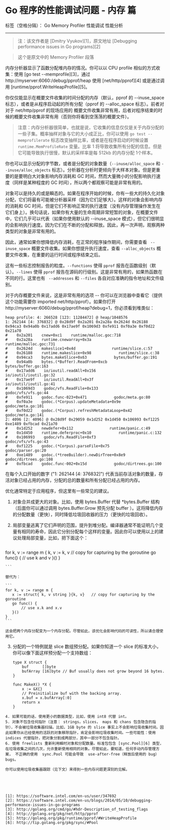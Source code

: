 # Go 程序的性能调试问题 - 内存 篇

标签（空格分隔）： Go Memory Profiler 性能调试 性能分析

---

> 注：该文作者是  [Dmitry Vyukov][1]，原文地址 [Debugging performance issues in Go programs][2]

> 这个是原文中的 Memory Profiler 段落

内存分析器显示了函数分配堆内存的情况。你可以以 CPU profile 相似的方式收集：使用 [go test --memprofile][3]，通过 http://myserver:6060:/debug/pprof/heap 使用 [net/http/pprof][4] 或是通过调用 [runtime/pprof.WriteHeapProfile][5]。

你仅仅能显示在概要文件收集的时间分配的内存（默认，pprof 的 --inuse_space 标志），或者是从程序启动起的所有分配（pprof 的 --alloc_space 标志）。前者对对于 net/http/pprof 的现场应用的  概要文件收集非常有用，后者对程序结束的时候的概要文件收集非常有用（否则你将看到空荡荡的概要文件）。

> 注意：内存分析器很简单，也就是说，它收集的信息仅仅是关于内存分配的一些子集。概率抽样对象与它的大小成正比，你可以使用 `go test --memprofilerate` 标志改变抽样比率，或者是在程序启动的时候设置 ` runtime.MemProfileRate` 变量。比率 1 将导致收集所有分配的信息。但是它可能导致执行很慢，默认的采样率是每 512kb 的内存分配 1个样本。

你也可以显示分配的字节数，或者是分配的对象数量（`--inuse/alloc_space` 和 `--inuse/alloc_objects` 标志）。分析器在分析时更倾向于大样本对象。但是更重要的是要明白大对象影响内存消耗和 GC 时间，然而大量微小的分配影响执行速度（同样是某种程度的 GC 时间），所以两个都观察可能是非常有用的。

对象可以是持久的或是瞬态的。如果在程序开始的时候，你有一些大的持久化对象分配，它们将最有可能被分析器采样（因为它们足够大）。这样的对象会影响内存的消耗和 GC 时间，但是它们不影响正常的执行速度（没有内存管理操作发生在它们身上）。换句话说，如果你有大量的生命周期非常短暂的对象，在概要文件中，它们几乎可以代表（如果你使用默认的 --inuse_space  模式），但它们很明显的会影响执行速度。因为它们在不断的分配和释放。因此，再一次声明，观察两种类型的对象是非常有用的。


因此，通常如果你想降低内存消耗，在正常的程序操作期间，你需要查看 ` --inuse_space` 概要文件收集。如果你想提升执行速度，查看 `--alloc_objects` 概要文件收集，在重要的运行时间或程序结束之后。

这有一些标志控制报告的粒度。`--functions` 使得 `pprof` 报告在函数级别（默认）。`--lines` 使得 `pprof` 报告在源码的行级别。这是非常有用的，如果热函数在不同的行。这里也有 ` --addresses` 和  `--files` 各自对应准确的指令地址和文件级别。


对于内存概要文件来说，这是非常有用的选项 -- 你可以在浏览器中查看它（提供这个功能需要你 imported net/http/pprof）。如果你打开 http://myserver:6060/debug/pprof/heap?debug=1，你必须看到堆类似：

```
heap profile: 4: 266528 [123: 11284472] @ heap/1048576
1: 262144 [4: 376832] @ 0x28d9f 0x2a201 0x2a28a 0x2624d 0x26188 0x94ca3 0x94a0b 0x17add6 0x17ae9f 0x1069d3 0xfe911 0xf0a3e 0xf0d22 0x21a70
#    0x2a201    cnew+0xc1    runtime/malloc.goc:718
#    0x2a28a    runtime.cnewarray+0x3a            runtime/malloc.goc:731
#    0x2624d    makeslice1+0x4d                runtime/slice.c:57
#    0x26188    runtime.makeslice+0x98            runtime/slice.c:38
#    0x94ca3    bytes.makeSlice+0x63            bytes/buffer.go:191
#    0x94a0b    bytes.(*Buffer).ReadFrom+0xcb        bytes/buffer.go:163
#    0x17add6    io/ioutil.readAll+0x156            io/ioutil/ioutil.go:32
#    0x17ae9f    io/ioutil.ReadAll+0x3f            io/ioutil/ioutil.go:41
#    0x1069d3    godoc/vfs.ReadFile+0x133            godoc/vfs/vfs.go:44
#    0xfe911    godoc.func·023+0x471            godoc/meta.go:80
#    0xf0a3e    godoc.(*Corpus).updateMetadata+0x9e        godoc/meta.go:101
#    0xf0d22    godoc.(*Corpus).refreshMetadataLoop+0x42    godoc/meta.go:141
2: 4096 [2: 4096] @ 0x28d9f 0x29059 0x1d252 0x1d450 0x106993 0xf1225 0xe1489 0xfbcad 0x21a70
#    0x1d252    newdefer+0x112                runtime/panic.c:49
#    0x1d450    runtime.deferproc+0x10            runtime/panic.c:132
#    0x106993    godoc/vfs.ReadFile+0xf3            godoc/vfs/vfs.go:43
#    0xf1225    godoc.(*Corpus).parseFile+0x75        godoc/parser.go:20
#    0xe1489    godoc.(*treeBuilder).newDirTree+0x8e9    godoc/dirtrees.go:108
#    0xfbcad    godoc.func·002+0x15d            godoc/dirtrees.go:100
```

在每个入口开始的数字  ("1: 262144 [4: 376832]") 代表当前存活对象的数量，存活对象已经占用的内存，分配的总的数量和所有分配已经占用的内存。


优化通常特定于应用程序，但这里有一些常见的建议。

 1. 对象合并成更大的对象。比如，使用 bytes.Buffer 代替 *bytes.Buffer 结构（后面你可以通过调用  bytes.Buffer.Grow 预先分配 buffer ）。这将降低内存的分配数量（更快），同时降低垃圾回收器的压力（更快的垃圾回收）。
 2. 局部变量逃离了它们声明的范围，提升到堆分配。编译器通常不能证明几个变量有相同的寿命，因此它分别分配每个这样的变量。因此你可以使用以上的建议处理局部变量，比如，把下面这个：

    ```
   for k, v := range m {
       k, v := k, v   // copy for capturing by the goroutine
       go func() {
           // use k and v
       }()
    }

    ```
    
    替代为：
    
    ```
    for k, v := range m {
       x := struct{ k, v string }{k, v}   // copy for capturing by the goroutine
       go func() {
           // use x.k and x.v
       }()
    }
    ```

    这会把两个内存分配变为一个内存分配。尽管如此，该优化会影响代码的可读性，所以请合理使用它。
 3. 分配的一个特例就是 slice 数组预分配。如果你知道一个 slice 的标准大小，你可以像下面这样预分配一个支持数组：

    ```
    type X struct {
        buf      []byte
        bufArray [16]byte // Buf usually does not grow beyond 16 bytes.
    }

    func MakeX() *X {
        x := &X{}
        // Preinitialize buf with the backing array.
        x.buf = x.bufArray[:0]
        return x
    }
   ```
 4. 如果可能的话，使用更小的数据类型，比如，使用 int8 代替 int。
 5. 对象不包含任何指针（注意： strings，slices， maps 和 chans 包含隐含的指针），不会被垃圾收集器扫描。比如，1GB byte 的 slice 事实上不会影响垃圾收集时间。因此如果你从已经使用的活跃的对象移除指针，肯定会影响垃圾收集时间。一些可能性：使用 indices 代替指针，把对象分割成两部分，其中一部分不包含指针。
 6. 使用 freelists 重新利用瞬时对象和分配数量。标准包包含 [sync.Pool][6] 类型，在垃圾收集之间的几次，允许重新使用相同的对象。尽管如此，要知道，任何手动内存管理方案， 不正确的使用  sync.Pool 可能会导致  use-after-free（释放后使用的 bug） bugs。

你可以使用垃圾收集器跟踪（见下文）来得到一些内存问题更深刻的见解。


  


  [1]: https://software.intel.com/en-us/user/347692
  [2]: https://software.intel.com/en-us/blogs/2014/05/10/debugging-performance-issues-in-go-programs
  [3]: http://golang.org/cmd/go/#hdr-Description_of_testing_flags
  [4]: http://golang.org/pkg/net/http/pprof
  [5]: http://golang.org/pkg/runtime/pprof/#WriteHeapProfile
  [6]: http://tip.golang.org/pkg/sync/#Pool